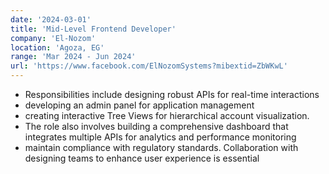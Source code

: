 ```yaml
---
date: '2024-03-01'
title: 'Mid-Level Frontend Developer'
company: 'El-Nozom'
location: 'Agoza, EG'
range: 'Mar 2024 - Jun 2024'
url: 'https://www.facebook.com/ElNozomSystems?mibextid=ZbWKwL'
---
```


- Responsibilities include designing robust APIs for real-time interactions
- developing an admin panel for application management
- creating interactive Tree Views for hierarchical account visualization.
- The role also involves building a comprehensive dashboard that integrates multiple APIs for analytics and performance monitoring
- maintain compliance with regulatory standards. Collaboration with designing teams to enhance user experience is essential
